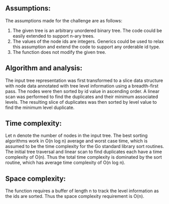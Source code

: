 ## Assumptions:

The assumptions made for the challenge are as follows:
1. The given tree is an arbitrary unordered binary tree.  The code could be easily extended to support n-ary trees.
2. The values of the node ids are integers. Generics could be used to relax this assumption and extend the code to support any orderable id type.
3. The function does not modify the given tree. 


## Algorithm and analysis:

The input tree representation was first transformed to a slice data structure with node data annotated with tree level information using a breadth-first pass.  The nodes were then sorted by id value in ascending order. A linear scan was performed to find the duplicates and their minimum associated levels.  The resulting slice of duplicates was then sorted by level value to find the minimum level duplicate.

## Time complexity:

Let n denote the number of nodes in the input tree.  The best sorting algorithms work in O(n log n) average and worst case time, which is assumed to be the time complexity for the Go standard library sort routines.  The initial tree traversal and linear scan to find duplicates each have a time complexity of O(n).  Thus the total time complexity is dominated by the sort routine, which has average time complexity of O(n log n). 

## Space complexity:

The function requires a buffer of length n to track the level information as the ids are sorted.  Thus the space complexity requirement is O(n).
